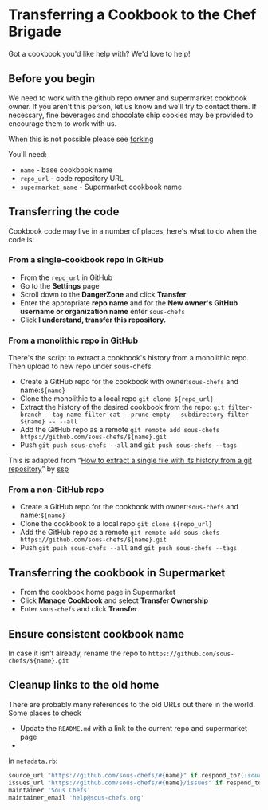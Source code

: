 # Transferring a Cookbook to the Chef Brigade

Got a cookbook you'd like help with? We'd love to help!

## Before you begin

We need to work with the github repo owner and supermarket cookbook owner. If you aren't this person, let us know and we'll try to contact them. If necessary, fine beverages and chocolate chip cookies may be provided to encourage them to work with us.

When this is not possible please see [forking](https://github.com/sous-chefs/meta/blob/master/forking.md)

You'll need:

- `name` - base cookbook name
- `repo_url` - code repository URL
- `supermarket_name` - Supermarket cookbook name

## Transferring the code

Cookbook code may live in a number of places, here's what to do when the code is:

### From a single-cookbook repo in GitHub

- From the `repo_url` in GitHub
- Go to the **Settings** page
- Scroll down to the **DangerZone** and click **Transfer**
- Enter the appropriate **repo name** and for the **New owner's GitHub username or organization name** enter `sous-chefs`
- Click **I understand, transfer this repository.**

### From a monolithic repo in GitHub

There's the script to extract a cookbook's history from a monolithic repo. Then upload to new repo under sous-chefs.

- Create a GitHub repo for the cookbook with owner:`sous-chefs` and name:`${name}`
- Clone the monolithic  to a local repo `git clone ${repo_url}`
- Extract the history of the desired cookbook from the repo: `git filter-branch --tag-name-filter cat --prune-empty --subdirectory-filter ${name} -- --all`
- Add the GitHub repo as a remote `git remote add sous-chefs https://github.com/sous-chefs/${name}.git`
- Push `git push sous-chefs --all` and `git push sous-chefs --tags`

This is adapted from “[How to extract a single file with its history from a git repository](https://gist.github.com/ssp/1663093)” by [ssp](https://github.com/ssp)

### From a non-GitHub repo
- Create a GitHub repo for the cookbook with owner:`sous-chefs` and name:`${name}`
- Clone the cookbook to a local repo `git clone ${repo_url}`
- Add the GitHub repo as a remote `git remote add sous-chefs https://github.com/sous-chefs/${name}.git`
- Push `git push sous-chefs --all` and `git push sous-chefs --tags`

## Transferring the cookbook in Supermarket

- From the cookbook home page in Supermarket
- Click **Manage Cookbook** and select **Transfer Ownership**
- Enter `sous-chefs` and click **Transfer**


## Ensure consistent cookbook name

In case it isn't already, rename the repo to `https://github.com/sous-chefs/${name}.git`

## Cleanup links to the old home

There are probably many references to the old URLs out there in the world. Some places to check

- Update the `README.md` with a link to the current repo and supermarket page
-
In `metadata.rb`:
```ruby
source_url "https://github.com/sous-chefs/#{name}" if respond_to?(:source_url)
issues_url "https://github.com/sous-chefs/#{name}/issues" if respond_to?(:issues_url)
maintainer 'Sous Chefs'
maintainer_email 'help@sous-chefs.org'
```
